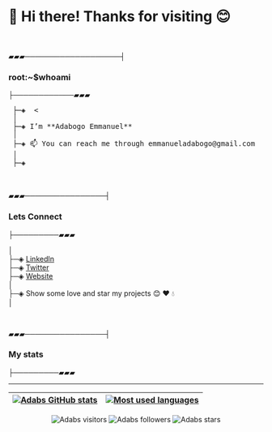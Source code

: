 
# 👋 Hi there! Thanks for visiting :blush:
  
<br>
<br>
  ▰▰▰───────────────────┤ <h3><b>root:~$whoami</b></h3> ├────────────▰▰▰

<pre>
 ├─◈  <
 │   
 ├─◈ I’m **Adabogo Emmanuel**
 │   
 ├─◈ 📫 You can reach me through emmanueladabogo@gmail.com 
 │   
 ├─◈
</pre>
<br>
<br>
  ▰▰▰────────────────┤ <h3><b>Lets Connect</b></h3> ├─────────▰▰▰

│<br>
├─◈ [LinkedIn](https://www.linkedin.com/in/adabogo-emmanuel-89a213216/)<br>
├─◈ [Twitter](https://www.twitter.com/Emeritus_adabs)<br>
├─◈ [Website](Adabs-hub.github.io/me/)<br>
│<br>
├─◈ Show some love and star my projects :blush: :heart: :droplet:<br>
│<br>

<br>

▰▰▰────────────────┤ <h3><b>My stats</b></h3> ├─────────▰▰▰

---------------
| [![Adabs GitHub stats](https://github-readme-stats.vercel.app/api?username=adabs-hub&count_private=true&show_icons=true&hide=issues&hide_border=true&theme=jolly)](https://github.com/adabs-hub?tab=repositories) | [![Most used languages](https://github-readme-stats.vercel.app/api/top-langs/?username=adabs-hub&layout=compact&hide_border=true&theme=jolly)](https://github.com/adabs-hub?tab=repositories) |
|:-:|:-:|

<p align="center">
	<img alt="Adabs visitors" src="https://komarev.com/ghpvc/?username=adabs-hub&color=8c36db&style=flat&label=visitors" />
	<img alt="Adabs followers" src="https://img.shields.io/github/followers/adabs-hub?color=blueviolet" />
	<img alt="Adabs stars" src="https://img.shields.io/github/stars/adabs-hub?color=blueviolet" />
</p>

